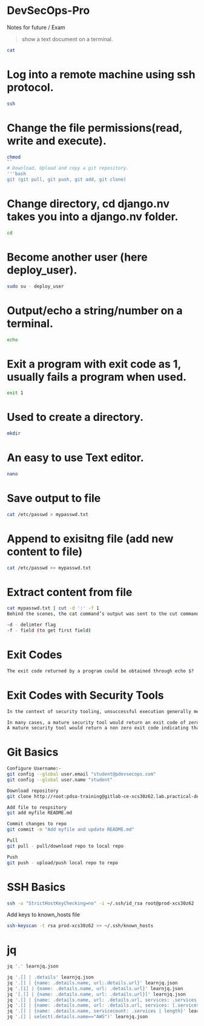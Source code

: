 # DevSecOps-Pro
Notes for future / Exam
> show a text document on a terminal.
```bash
cat
``` 
# Log into a remote machine using ssh protocol.
```bash
ssh
``` 
# Change the file permissions(read, write and execute).
```bash
chmod
``
# Download, Upload and copy a git repository.
'''bash 
git (git pull, git push, git add, git clone) 
```
# Change directory, cd django.nv takes you into a django.nv folder.
```bash
cd
```
# Become another user (here deploy_user).
```bash
sudo su - deploy_user 
```
# Output/echo a string/number on a terminal.
```bash
echo 
```
# Exit a program with exit code as 1, usually fails a program when used.
```bash
exit 1 
```
# Used to create a directory.
```bash
mkdir
```
#  An easy to use Text editor.
```bash
nano
```

# Save output to file
```bash
cat /etc/passwd > mypasswd.txt
```

# Append to exisitng file (add new content to file)
```bash
cat /etc/passwd >> mypasswd.txt
```

# Extract content from file
```bash
cat mypasswd.txt | cut -d ':' -f 1
Behind the scenes, the cat command’s output was sent to the cut command as an input, and it used -d (delimiter) flag with a colon as a separator/delimiter and -f (field) option to get the 1st field.

-d - delimter flag 
-f - field (to get first field)
```

# Exit Codes
```bash
The exit code returned by a program could be obtained through echo $?
```

# Exit Codes with Security Tools
```bash
In the context of security tooling, unsuccessful execution generally means that the security tool found vulnerabilities.

In many cases, a mature security tool would return an exit code of zero indicating that the tool found no vulnerabilities.
A mature security tool would return a non zero exit code indicating that the tool found one or more security vulnerabilities.
```

# Git Basics
```bash
Configure Username:-
git config --global user.email "student@pdevsecops.com"
git config --global user.name "student"

Download repository
git clone http://root:pdso-training@gitlab-ce-xcs30z62.lab.practical-devsecops.training/root/django-nv.git

Add file to respsitory
git add myfile README.md

Commit changes to repo
git commit -m "Add myfile and update README.md"

Pull
git pull - pull/download repo to local repo

Push
git push - upload/push local repo to repo
```
# SSH Basics
```bash
ssh -o "StrictHostKeyChecking=no" -i ~/.ssh/id_rsa root@prod-xcs30z62
```
Add keys to known_hosts file
```bash
ssh-keyscan -t rsa prod-xcs30z62 >> ~/.ssh/known_hosts
```

# jq
```bash
jq '.' learnjq.json

jq '.[] | .details' learnjq.json
jq '.[] | {name: .details.name, url:.details.url}' learnjq.json
jq '.[1] | {name: .details.name, url: .details.url}' learnjq.json
jq '[.[] | {name: .details.name, url: .details.url}]' learnjq.json
jq '.[] | {name: .details.name, url: .details.url, services: .services[]}' learnjq.json
jq '.[] | {name: .details.name, url: .details.url, services: [.services[]]}' learnjq.json
jq '.[] | {name: .details.name, servicecount: .services | length}' learnjq.json
jq '.[] | select(.details.name=="AWS")' learnjq.json

